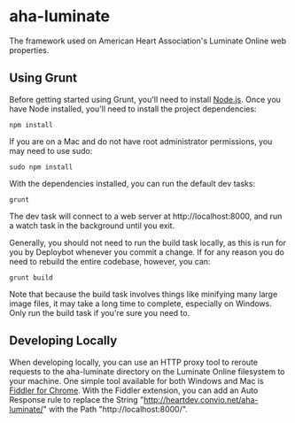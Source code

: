 aha-luminate
============

The framework used on American Heart Association's Luminate Online web properties.

Using Grunt
-----------

Before getting started using Grunt, you'll need to install [Node.js](https://nodejs.org). Once you have Node installed, you'll need to install the project 
dependencies:

```
npm install
```

If you are on a Mac and do not have root administrator permissions, you may need to use sudo:

```
sudo npm install
```

With the dependencies installed, you can run the default dev tasks:

```
grunt
```

The dev task will connect to a web server at http://localhost:8000, and run a watch task in the background until you exit.

Generally, you should not need to run the build task locally, as this is run for you by Deploybot whenever you commit a change. If for any reason you do 
need to rebuild the entire codebase, however, you can:

```
grunt build
```

Note that because the build task involves things like minifying many large image files, it may take a long time to complete, especially on Windows. Only 
run the build task if you're sure you need to.

Developing Locally
------------------

When developing locally, you can use an HTTP proxy tool to reroute requests to the aha-luminate directory on the Luminate Online filesystem to your 
machine. One simple tool available for both Windows and Mac is [Fiddler for Chrome](https://chrome.google.com/webstore/detail/fiddler/hkknfnifmbannmgkdliadghepbneplka?hl=en). With the Fiddler extension, you can add an Auto Response rule to replace the String "http://heartdev.convio.net/aha-luminate/" with the Path "http://localhost:8000/".